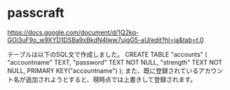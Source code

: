 # passcraft
https://docs.google.com/document/d/1Q2kq-GOi3uF9o_w9XYD1DSBa9xBkdN4Iww7uigG5-aU/edit?hl=ja&tab=t.0

テーブルは以下のSQL文で作成しました。
CREATE TABLE "accounts" (
	"accountname"	TEXT,
	"password"	TEXT NOT NULL,
	"strength"	TEXT NOT NULL,
	PRIMARY KEY("accountname")
);
また、既に登録されているアカウント名が追加されようとすると、現時点では上書きして登録されます。
